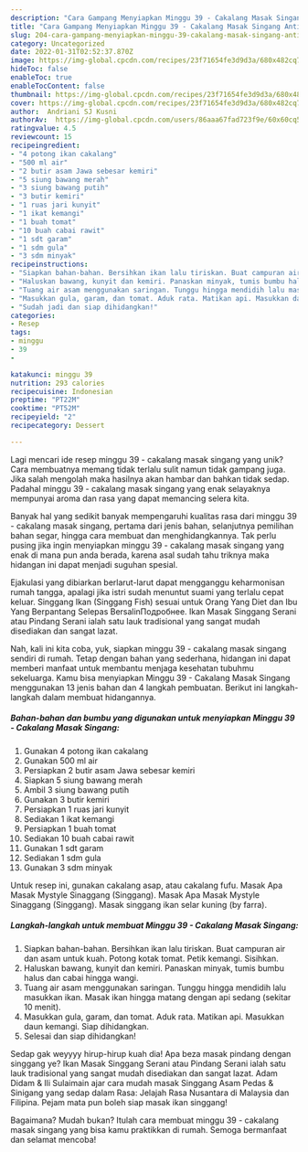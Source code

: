```yaml
---
description: "Cara Gampang Menyiapkan Minggu 39 - Cakalang Masak Singang Anti Gagal"
title: "Cara Gampang Menyiapkan Minggu 39 - Cakalang Masak Singang Anti Gagal"
slug: 204-cara-gampang-menyiapkan-minggu-39-cakalang-masak-singang-anti-gagal
category: Uncategorized
date: 2022-01-31T02:52:37.870Z
image: https://img-global.cpcdn.com/recipes/23f71654fe3d9d3a/680x482cq70/minggu-39-cakalang-masak-singang-foto-resep-utama.jpg
hideToc: false
enableToc: true
enableTocContent: false
thumbnail: https://img-global.cpcdn.com/recipes/23f71654fe3d9d3a/680x482cq70/minggu-39-cakalang-masak-singang-foto-resep-utama.jpg
cover: https://img-global.cpcdn.com/recipes/23f71654fe3d9d3a/680x482cq70/minggu-39-cakalang-masak-singang-foto-resep-utama.jpg
author:  Andriani SJ Kusni
authorAv:  https://img-global.cpcdn.com/users/86aaa67fad723f9e/60x60cq50/avatar.jpg
ratingvalue: 4.5
reviewcount: 15
recipeingredient:
- "4 potong ikan cakalang"
- "500 ml air"
- "2 butir asam Jawa sebesar kemiri"
- "5 siung bawang merah"
- "3 siung bawang putih"
- "3 butir kemiri"
- "1 ruas jari kunyit"
- "1 ikat kemangi"
- "1 buah tomat"
- "10 buah cabai rawit"
- "1 sdt garam"
- "1 sdm gula"
- "3 sdm minyak"
recipeinstructions:
- "Siapkan bahan-bahan. Bersihkan ikan lalu tiriskan. Buat campuran air dan asam untuk kuah. Potong kotak tomat. Petik kemangi. Sisihkan."
- "Haluskan bawang, kunyit dan kemiri. Panaskan minyak, tumis bumbu halus dan cabai hingga wangi."
- "Tuang air asam menggunakan saringan. Tunggu hingga mendidih lalu masukkan ikan. Masak ikan hingga matang dengan api sedang (sekitar 10 menit)."
- "Masukkan gula, garam, dan tomat. Aduk rata. Matikan api. Masukkan daun kemangi. Siap dihidangkan."
- "Sudah jadi dan siap dihidangkan!"
categories:
- Resep
tags:
- minggu
- 39
- 

katakunci: minggu 39  
nutrition: 293 calories
recipecuisine: Indonesian
preptime: "PT22M"
cooktime: "PT52M"
recipeyield: "2"
recipecategory: Dessert

---
```



Lagi mencari ide resep minggu 39 - cakalang masak singang yang unik? Cara membuatnya memang tidak terlalu sulit namun tidak gampang juga. Jika salah mengolah maka hasilnya akan hambar dan bahkan tidak sedap. Padahal minggu 39 - cakalang masak singang yang enak selayaknya mempunyai aroma dan rasa yang dapat memancing selera kita.


Banyak hal yang sedikit banyak mempengaruhi kualitas rasa dari minggu 39 - cakalang masak singang, pertama dari jenis bahan, selanjutnya pemilihan bahan segar, hingga cara membuat dan menghidangkannya. Tak perlu pusing jika ingin menyiapkan minggu 39 - cakalang masak singang yang enak di mana pun anda berada, karena asal sudah tahu triknya maka hidangan ini dapat menjadi suguhan spesial.

Ejakulasi yang dibiarkan berlarut-larut dapat mengganggu keharmonisan rumah tangga, apalagi jika istri sudah menuntut suami yang terlalu cepat keluar. Singgang Ikan (Singgang Fish) sesuai untuk Orang Yang Diet dan Ibu Yang Berpantang Selepas BersalinПодробнее. Ikan Masak Singgang Serani atau Pindang Serani ialah satu lauk tradisional yang sangat mudah disediakan dan sangat lazat.


Nah, kali ini kita coba, yuk, siapkan minggu 39 - cakalang masak singang sendiri di rumah. Tetap dengan bahan yang sederhana, hidangan ini dapat memberi manfaat untuk membantu menjaga kesehatan tubuhmu sekeluarga. Kamu bisa menyiapkan Minggu 39 - Cakalang Masak Singang menggunakan 13 jenis bahan dan 4 langkah pembuatan. Berikut ini langkah-langkah dalam membuat hidangannya.

<!--inarticleads1-->

##### Bahan-bahan dan bumbu yang digunakan untuk menyiapkan Minggu 39 - Cakalang Masak Singang:

1. Gunakan 4 potong ikan cakalang
1. Gunakan 500 ml air
1. Persiapkan 2 butir asam Jawa sebesar kemiri
1. Siapkan 5 siung bawang merah
1. Ambil 3 siung bawang putih
1. Gunakan 3 butir kemiri
1. Persiapkan 1 ruas jari kunyit
1. Sediakan 1 ikat kemangi
1. Persiapkan 1 buah tomat
1. Sediakan 10 buah cabai rawit
1. Gunakan 1 sdt garam
1. Sediakan 1 sdm gula
1. Gunakan 3 sdm minyak


Untuk resep ini, gunakan cakalang asap, atau cakalang fufu. Masak Apa Masak Mystyle Sinaggang (Singgang). Masak Apa Masak Mystyle Sinaggang (Singgang). Masak singgang ikan selar kuning (by farra). 

<!--inarticleads2-->

##### Langkah-langkah untuk membuat Minggu 39 - Cakalang Masak Singang:

1. Siapkan bahan-bahan. Bersihkan ikan lalu tiriskan. Buat campuran air dan asam untuk kuah. Potong kotak tomat. Petik kemangi. Sisihkan.
1. Haluskan bawang, kunyit dan kemiri. Panaskan minyak, tumis bumbu halus dan cabai hingga wangi.
1. Tuang air asam menggunakan saringan. Tunggu hingga mendidih lalu masukkan ikan. Masak ikan hingga matang dengan api sedang (sekitar 10 menit).
1. Masukkan gula, garam, dan tomat. Aduk rata. Matikan api. Masukkan daun kemangi. Siap dihidangkan.
1. Selesai dan siap dihidangkan!

Sedap gak weyyyy hirup-hirup kuah dia! Apa beza masak pindang dengan singgang ye? Ikan Masak Singgang Serani atau Pindang Serani ialah satu lauk tradisional yang sangat mudah disediakan dan sangat lazat. Adam Didam &amp; Ili Sulaimain ajar cara mudah masak Singgang Asam Pedas &amp; Sinigang yang sedap dalam Rasa: Jelajah Rasa Nusantara di Malaysia dan Filipina. Pejam mata pun boleh siap masak ikan singgang! 

Bagaimana? Mudah bukan? Itulah cara membuat minggu 39 - cakalang masak singang yang bisa kamu praktikkan di rumah. Semoga bermanfaat dan selamat mencoba!
